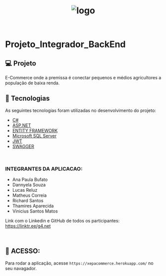 <h1 align="center">
  <img src="https://i.imgur.com/HVTDeQR.png" alt="logo" >

</h1>

<br> 

# Projeto_Integrador_BackEnd

## :computer: Projeto
E-Commerce onde a premissa é conectar pequenos e médios agricultores a população de baixa renda.

## :rocket: Tecnologias

As seguintes tecnologias foram utilizadas no desenvolvimento do projeto:

- [C#](https://docs.microsoft.com/pt-br/dotnet/csharp/programming-guide/)
- [ASP.NET](https://docs.microsoft.com/pt-br/aspnet/core/?view=aspnetcore-6.0) 
- [ENTITY FRAMEWORK](https://docs.microsoft.com/pt-br/ef/)
- [Microsoft SQL Server](https://docs.microsoft.com/pt-br/sql/sql-server/?view=sql-server-ver16)
- [JWT](https://jwt.io/introduction)
- [SWAGGER](https://swagger.io/docs/)

<br>

### **INTEGRANTES DA APLICACAO:**

* Ana Paula Bufato
* Dannyela Souza
* Lucas Reluz
* Matheus Correia
* Richard Santos
* Thamires Aparecida
* Vinicius Santos Matos


Link com o Linkedin e GitHub de todos os participantes: <https://linktr.ee/g4.net>

<br>

## :wrench: ACESSO:
Para rodar a aplicação, acesse ```https://xepacommerce.herokuapp.com/``` no seu navagador.
